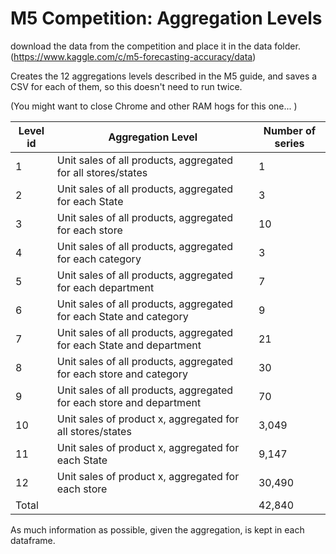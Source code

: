 # M5 Competition: Aggregation Levels

download the data from the competition and place it in the data folder.
(https://www.kaggle.com/c/m5-forecasting-accuracy/data)



Creates the 12 aggregations levels described in the M5 guide,
and saves a CSV for each of them, so this doesn't need to run twice.

(You might want to close Chrome and other RAM hogs for this one... )


|     Level        id    |     Aggregation   Level                                                       |     Number of series    |
|------------------------|-------------------------------------------------------------------------------|-------------------------|
|     1                  |     Unit sales of all products, aggregated for all stores/states              |     1                   |
|     2                  |     Unit sales of all products, aggregated for each State                     |     3                   |
|     3                  |     Unit sales of all products, aggregated for each store                     |     10                  |
|     4                  |     Unit sales of all products, aggregated for each category                  |     3                   |
|     5                  |     Unit sales of all products, aggregated for each department                |     7                   |
|     6                  |     Unit sales of all products, aggregated for each State and   category      |     9                   |
|     7                  |     Unit sales of all products, aggregated for each State and   department    |     21                  |
|     8                  |     Unit sales of all products, aggregated for each store and   category      |     30                  |
|     9                  |     Unit sales of all products, aggregated for each store and   department    |     70                  |
|     10                 |     Unit sales of product x,   aggregated for all stores/states               |     3,049               |
|     11                 |     Unit sales of product x,   aggregated for each State                      |     9,147               |
|     12                 |     Unit sales of product x,   aggregated for each store                      |     30,490              |
|     Total              |                                                                               |     42,840              |

As much information as possible, given the aggregation, is kept in each dataframe.